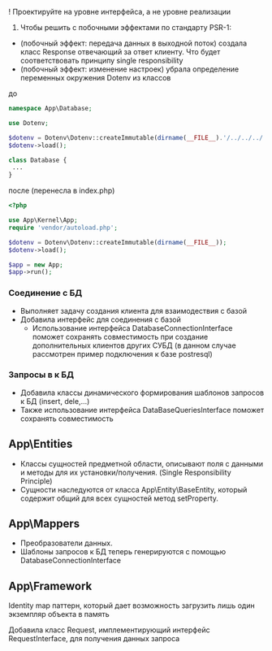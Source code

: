 ! Проектируйте на уровне интерфейса, а не уровне реализации

1. Чтобы решить с побочными эффектами по стандарту PSR-1:

* (побочный эффект: передача данных в выходной поток) создала класс Response отвечающий за ответ клиенту. Что будет соответствовать принципу single responsibility
* (побочный эффект: изменение настроек) убрала определение переменных окружения Dotenv из классов

до
```php
namespace App\Database;

use Dotenv;

$dotenv = Dotenv\Dotenv::createImmutable(dirname(__FILE__).'/../../../');
$dotenv->load();

class Database {
 ...
}
```
после (перенесла в index.php)

```php
<?php

use App\Kernel\App;
require 'vendor/autoload.php';

$dotenv = Dotenv\Dotenv::createImmutable(dirname(__FILE__));
$dotenv->load();

$app = new App;
$app->run();
```

### Соединение с БД

* Выполняет задачу создания клиента для взаимодествия с базой
* Добавила интерфейс для соединения с базой
    * Использование интерфейса DatabaseConnectionInterface поможет сохранять совместимость при создание дополнительных клиентов других СУБД (в данном случае рассмотрен пример подключения к базе postresql)

### Запросы в к БД

* Добавила классы динамического формирования шаблонов запросов к БД (insert, dele,...)
* Также использование интерфейса DataBaseQueriesInterface поможет сохранять совместимость

## App\Entities

* Классы сущностей предметной области, описывают поля с данными и методы для их установки/получения. (Single Responsibility Principle)
* Сущности наследуются от класса App\Entity\BaseEntity, который содержит общий для всех сущностей метод setProperty.

##  App\Mappers

* Преобразователи данных. 
* Шаблоны запросов к БД теперь генерируются с помощью DatabaseConnectionInterface

## App\Framework

Identity map паттерн, который дает возможность загрузить лишь один экземпляр объекта в память

Добавила класс Request, имплементирующий интерфейс RequestInterface, для получения данных запроса



